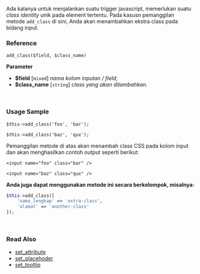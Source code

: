 Ada kalanya untuk menjalankan suatu trigger javascript, memerlukan suatu *class identity* unik pada element tertentu. Pada kasusn pemanggilan metode `add_class` di sini, Anda akan menambahkan ekstra class pada bidang input.

### Reference

`add_class($field, $class_name)`

**Parameter**
* **$field** [`mixed`] *nama kolom inputan / field;*
* **$class_name** [`string`] *class yang akan ditambahkan.*

&nbsp;

### Usage Sample

`$this->add_class('foo', 'bar');`

`$this->add_class('baz', 'qux');`

Pemanggilan metode di atas akan menambah class CSS pada kolom input dan akan menghasilkan contoh output seperti berikut:

`<input name="foo" class="bar" />`

`<input name="baz" class="qux" />`

**Anda juga dapat menggunakan metode ini secara berkelompok, misalnya:**
```php
$this->add_class([
    'nama_lengkap' => 'extra-class',
    'alamat' => 'another-class'
]);
```

&nbsp;

### Read Also
* [set_attribute](./set_attribute)
* [set_placehoder](./set_placehoder)
* [set_tooltip](./set_tooltip)

